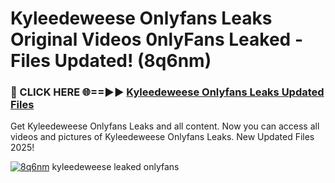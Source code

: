 # Kyleedeweese Onlyfans Leaks Original Videos 0nlyFans Leaked - Files Updated! (8q6nm)

<h3>🔴 CLICK HERE 🌐==►► <a href="https://tinyurl.com/ms9xzufz" rel="nofollow">Kyleedeweese Onlyfans Leaks Updated Files</a></h3>

Get Kyleedeweese Onlyfans Leaks and all content. Now you can access all videos and pictures of Kyleedeweese Onlyfans Leaks. New Updated Files 2025!

[![8q6nm](https://i.imgur.com/ppqm5kG.gif)](https://tinyurl.com/ms9xzufz)
kyleedeweese leaked onlyfans